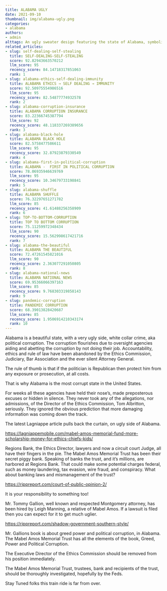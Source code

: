 ```yaml
---
title: ALABAMA UGLY
date: 2021-09-10
thumbnail: img/alabama-ugly.png
categories:
- alabama
authors:
- admin
alttags: An ugly sweater design featuring the state of Alabama, symbolizing political corruption and lack of accountability in th...
related_articles:
- slug: self-dealing-self-stealing
  title: SELF-DEALING-SELF-STEALING
  score: 92.82943663570212
  llm_score: 95
  recency_score: 84.14718317851063
  rank: 1
- slug: alabama-ethics-self-dealing-immunity
  title: ALABAMA ETHICS → SELF DEALING → IMMUNITY
  score: 92.50975554986516
  llm_score: 95
  recency_score: 82.54877774932578
  rank: 2
- slug: alabama-corruption-insurance
  title: ALABAMA CORRUPTION INSURANCE
  score: 83.22366745387794
  llm_score: 92
  recency_score: 48.118337269389656
  rank: 3
- slug: alabama-black-hole
  title: ALABAMA BLACK HOLE
  score: 82.5758477586611
  llm_score: 95
  recency_score: 32.87923879330549
  rank: 4
- slug: alabama-first-in-political-corruption
  title: ALABAMA -  FIRST IN POLITICAL CORRUPTION
  score: 78.06935946639769
  llm_score: 95
  recency_score: 10.34679733198841
  rank: 5
- slug: alabama-shuffle
  title: ALABAMA SHUFFLE
  score: 76.32297651271782
  llm_score: 85
  recency_score: 41.61488256358909
  rank: 6
- slug: TOP-TO-BOTTOM-CORRUPTION
  title: TOP TO BOTTOM CORRUPTION
  score: 75.11259972348434
  llm_score: 90
  recency_score: 15.562998617421716
  rank: 7
- slug: alabama-the-beautiful
  title: ALABAMA THE BEAUTIFUL
  score: 72.47261545821016
  llm_score: 90
  recency_score: 2.363077291050805
  rank: 8
- slug: alabama-national-news
  title: ALABAMA NATIONAL NEWS
  score: 69.95366066397163
  llm_score: 85
  recency_score: 9.768303319858143
  rank: 9
- slug: pandemic-corruption
  title: PANDEMIC CORRUPTION
  score: 68.39013828420687
  llm_score: 85
  recency_score: 1.9506914210343174
  rank: 10
---
```

Alabama is a beautiful state, with a very ugly side, white collar crime, aka political corruption. The corruption flourishes due to oversight agencies aiding and abetting the corruption by not doing their job. Accountability, ethics and rule of law have been abandoned by the Ethics Commission, Judiciary, Bar Association and the ever silent Attorney General.

The rule of thumb is that if the politician is Republican then protect him from any exposure or prosecution, at all costs.

That is why Alabama is the most corrupt state in the United States.

For weeks all these agencies have held their nose’s, made preposterous excuses or hidden in silence. They never took any of the allegations, nor admissions, of the Director of the Ethics Commission, Tom Albritton, seriously. They ignored the obvious prediction that more damaging information was coming down the track.

The latest Lagniappe article pulls back the curtain, on ugly side of Alabama.

https://lagniappemobile.com/mabel-amos-memorial-fund-more-scholarship-money-for-ethics-chiefs-kids/

Regions Bank, the Ethics Director, lawyers and now a circuit court Judge, all have their fingers in the pie. The Mabel Amos Memorial Trust has been their secret piggy bank. Speaking of banks the trust, and it’s millions, are harbored at Regions Bank. That could make some potential charges federal, such as money laundering, tax evasion, wire fraud, and conspiracy. What about banking laws and mismanagement of the trust?

https://rippreport.com/court-of-public-opinion-2/

It is your responsibility to something too!

Mr. Tommy Gallion, well known and respected Montgomery attorney, has been hired by Leigh Manning, a relative of Mabel Amos. If a lawsuit is filed then you can expect for it to get much uglier.

https://rippreport.com/shadow-government-southern-style/

Mr. Gallions book is about greed power and political corruption, in Alabama. The Mabel Amos Memorial Trust has all the elements of the book, Greed, Power and Political Corruption.

The Executive Director of the Ethics Commission should be removed from his position immediately.

The Mabel Amos Memorial Trust, trustees, bank and recipients of the trust, should be thoroughly investigated, hopefully by the Feds.

Stay Tuned folks this train ride is far from over.
